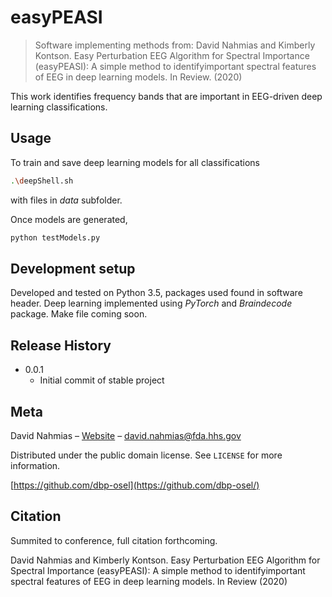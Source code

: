 # easyPEASI
> Software implementing methods from: David Nahmias and Kimberly Kontson. Easy Perturbation EEG Algorithm for Spectral Importance (easyPEASI):
A simple method to identifyimportant spectral features of EEG in deep learning models. In Review. (2020)

This work identifies frequency bands that are important in EEG-driven deep learning classifications.

## Usage

To train and save deep learning models for all classifications
```sh
.\deepShell.sh
```
with files in _data_ subfolder.

Once models are generated,
```sh
python testModels.py
```

## Development setup

Developed and tested on Python 3.5, packages used found in software header.
Deep learning implemented using _PyTorch_ and _Braindecode_ package.
Make file coming soon.


## Release History

* 0.0.1
    * Initial commit of stable project

## Meta

David Nahmias – [Website](dnahmias.com) – david.nahmias@fda.hhs.gov

Distributed under the public domain license. See ``LICENSE`` for more information.

[https://github.com/dbp-osel](https://github.com/dbp-osel/)


## Citation
Summited to conference, full citation forthcoming. 

David Nahmias and Kimberly Kontson. Easy Perturbation EEG Algorithm for Spectral Importance (easyPEASI):
A simple method to identifyimportant spectral features of EEG in deep learning models. In Review (2020)


